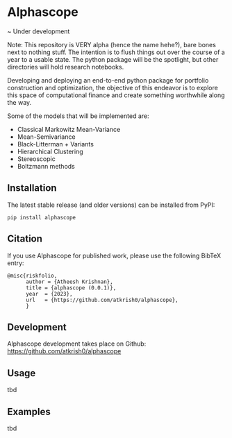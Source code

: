 # Alphascope
~ Under development

Note: This repository is VERY alpha (hence the name hehe?), bare bones next to nothing stuff. The intention is to flush things out over the course of a year to a usable state. The python package will be the spotlight, but other directories will hold research notebooks. 

Developing and deploying an end-to-end python package for portfolio construction and optimization, the objective of this endeavor is to explore this space of computational finance and create something worthwhile along the way.

Some of the models that will be implemented are:

- Classical Markowitz Mean-Variance
- Mean-Semivariance
- Black-Litterman + Variants
- Hierarchical Clustering 
- Stereoscopic
- Boltzmann methods

## Installation

The latest stable release (and older versions) can be installed from PyPI:

    pip install alphascope

## Citation

If you use Alphascope for published work, please use the following BibTeX entry:

```
@misc{riskfolio,
      author = {Atheesh Krishnan},
      title = {alphascope (0.0.1)},
      year  = {2023},
      url   = {https://github.com/atkrish0/alphascope},
      }
```
 
## Development

Alphascope development takes place on Github: https://github.com/atkrish0/alphascope

## Usage
tbd

## Examples
tbd
